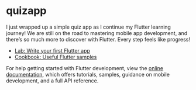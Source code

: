 # quizapp
I just wrapped up a simple quiz app as I continue my Flutter learning journey! We are still on the road to mastering mobile app development, and there’s so much more to discover with Flutter. Every step feels like progress!

- [Lab: Write your first Flutter app](https://docs.flutter.dev/get-started/codelab)
- [Cookbook: Useful Flutter samples](https://docs.flutter.dev/cookbook)

For help getting started with Flutter development, view the
[online documentation](https://docs.flutter.dev/), which offers tutorials,
samples, guidance on mobile development, and a full API reference.
